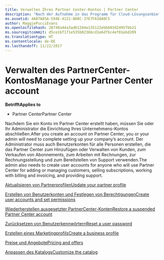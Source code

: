 ```yaml
---
title: Verwalten Ihres Partner Center-Kontos | Partner Center
description: "Nach der Aufnahme in das Programm für Cloud-Lösungsanbieter müssen Sie oder Ihr Administrator Ihr Unternehmenskonto in Partner Center einrichten."
ms.assetid: 4A07A85A-594E-4121-808C-37E7FA18A0C5
author: MaggiePucciEvans
ms.openlocfilehash: 28740a44a3ad61244e135122ebb603d2495fbb21
ms.sourcegitcommit: d5ce1bf171e535b0236bcd1e6dfbc4ef01ebd209
ms.translationtype: HT
ms.contentlocale: de-DE
ms.lasthandoff: 11/22/2017
---
```

# <a name="manage-your-partner-center-account"></a><span data-ttu-id="34bbe-103">Verwalten des PartnerCenter-Kontos</span><span class="sxs-lookup"><span data-stu-id="34bbe-103">Manage your Partner Center account</span></span>

**<span data-ttu-id="34bbe-104">Betrifft</span><span class="sxs-lookup"><span data-stu-id="34bbe-104">Applies to</span></span>**

-  <span data-ttu-id="34bbe-105">Partner Center</span><span class="sxs-lookup"><span data-stu-id="34bbe-105">Partner Center</span></span>

<span data-ttu-id="34bbe-106">Nachdem Sie ein Konto im Partner Center erstellt haben, müssen Sie oder Ihr Administrator die Einrichtung Ihres Unternehmens-Kontos abschließen.</span><span class="sxs-lookup"><span data-stu-id="34bbe-106">After you create an account on Partner Center, you or your admin will need to complete setting up your company’s account.</span></span> <span data-ttu-id="34bbe-107">Der Administrator muss auch Benutzerkonten für alle Personen erstellen, die das Partner Center zum Hinzufügen oder Verwalten von Kunden, zum Verkaufen von Abonnements, zum Arbeiten mit Rechnungen, zur Rechnungsstellung und zum Bereitstellen von Support verwenden.</span><span class="sxs-lookup"><span data-stu-id="34bbe-107">The admin also needs to create user accounts for anyone who will use Partner Center for adding or managing customers, selling subscriptions, working with billing and invoicing, and providing support.</span></span>

[<span data-ttu-id="34bbe-108">Aktualisieren von Partnerprofilen</span><span class="sxs-lookup"><span data-stu-id="34bbe-108">Update your partner profile</span></span>](update-your-partner-profile.md)

[<span data-ttu-id="34bbe-109">Erstellen von Benutzerkonten und Festlegen von Berechtigungen</span><span class="sxs-lookup"><span data-stu-id="34bbe-109">Create user accounts and set permissions</span></span>](create-user-accounts-and-set-permissions.md)

[<span data-ttu-id="34bbe-110">Wiederherstellen ausgesetzter PartnerCenter-Konten</span><span class="sxs-lookup"><span data-stu-id="34bbe-110">Restore a suspended Partner Center account</span></span>](suspended-partner-center-account.md)

[<span data-ttu-id="34bbe-111">Zurücksetzen von Benutzerkennwörtern</span><span class="sxs-lookup"><span data-stu-id="34bbe-111">Reset a user password</span></span>](reset-a-user-password.md)

[<span data-ttu-id="34bbe-112">Erstellen eines Marketingprofils</span><span class="sxs-lookup"><span data-stu-id="34bbe-112">Create a business profile</span></span>](create-a-marketing-profile.md)

[<span data-ttu-id="34bbe-113">Preise und Angebote</span><span class="sxs-lookup"><span data-stu-id="34bbe-113">Pricing and offers</span></span>](pricing-and-offers.md)

[<span data-ttu-id="34bbe-114">Anpassen des Katalogs</span><span class="sxs-lookup"><span data-stu-id="34bbe-114">Customize the catalog</span></span>](customize-the-catalog.md)

 

 



